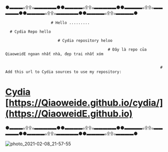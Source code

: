   ●▬▬▬๑۩۩๑▬▬▬▬▬●●▬▬▬▬๑۩۩๑▬▬▬▬▬●●▬▬▬▬๑۩۩๑▬▬▬▬▬●●▬▬▬▬๑۩۩๑▬▬▬▬▬●●▬▬▬▬๑۩۩๑▬▬▬▬●
                                
                                
                        # Hello .........
                                                                        
      # Cydia Repo hello
         
                           # Cydia repository heloo
                         
                                                 # Đây là repo của QiaoweidE ngoan nhất nhà, đẹp trai nhất xóm
                         
                         
                                                                        # Add this url to Cydia sources to use my repository: 
                                                     

# [Cydia](cydia://url/https://cydia.saurik.com/api/share#?source=https://QiaoweidE.github.io/cydia/) [https://Qiaoweide.github.io/cydia/](https://QiaoweidE.github.io)

  ●▬▬▬๑۩۩๑▬▬▬▬▬●●▬▬▬▬๑۩۩๑▬▬▬▬▬●●▬▬▬▬๑۩۩๑▬▬▬▬▬●●▬▬▬▬๑۩۩๑▬▬▬▬▬●●▬▬▬▬๑۩۩๑▬▬▬▬●

![photo_2021-02-08_21-57-55](https://user-images.githubusercontent.com/54195182/107292864-1afb0400-6a9d-11eb-85ee-1b567df01c9a.jpg)




